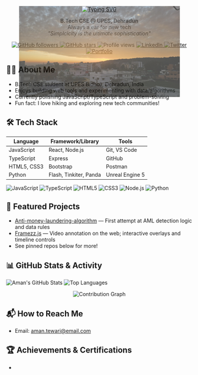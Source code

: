 
<div align="center" style="position: relative; width: 435px; margin: auto;">
  <img src="20250121_174110.jpg" alt="Aman Tewari Banner" style="width: 100%; position: absolute; top: 0; left: 0; z-index: 0; opacity: 0.7;" />
  <a href="https://git.io/typing-svg" style="position: relative; z-index: 1;">
    <img src="https://readme-typing-svg.herokuapp.com?font=Libertinus+Keyboard&size=48&pause=1000&color=FFCC00&background=640D5F00&center=true&vCenter=true&multiline=true&width=435&lines=HI+I+AM+AMAN+TEWARI" alt="Typing SVG" />
  </a>
</div>
<p align="center">
  <b>B.Tech CSE @ UPES, Dehradun</b> <br>
  Always a ear for new tech<br>
  <em>"Simplcicity is the ultimate sophistication"</em>
</p>

<p align="center">
  <a href="https://github.com/AmanTewariSkoolKid">
    <img alt="GitHub followers" src="https://img.shields.io/github/followers/AmanTewariSkoolKid?style=for-the-badge&label=Followers" />
  </a>
  <a href="https://github.com/AmanTewariSkoolKid">
    <img alt="GitHub stars" src="https://img.shields.io/github/stars/AmanTewariSkoolKid?style=for-the-badge&label=Profile%20Stars" />
  </a>
  <img alt="Profile views" src="https://komarev.com/ghpvc/?username=AmanTewariSkoolKid&style=for-the-badge&color=blue" />
  <a href="https://linkedin.com/in/amantewari">
    <img alt="LinkedIn" src="https://img.shields.io/badge/LinkedIn-blue?logo=linkedin&logoColor=white&style=for-the-badge" />
  </a>
  <a href="https://twitter.com/amantewari">
    <img alt="Twitter" src="https://img.shields.io/badge/Twitter-1DA1F2?logo=twitter&logoColor=white&style=for-the-badge" />
  </a>
  <a href="https://amant.dev">
    <img alt="Portfolio" src="https://img.shields.io/badge/Portfolio-amant.dev-9cf?style=for-the-badge" />
  </a>
</p>


## 👨‍💻 About Me
- B.Tech CSE student at UPES Bidholi, Dehradun, India
- Enjoys building web tools and experimenting with data/algorithms
- Currently polishing JavaScript/TypeScript and problem-solving
- Fun fact: I love hiking and exploring new tech communities!


## 🛠️ Tech Stack
| Language      | Framework/Library | Tools         |
| ------------- | ----------------- | ------------- |
| JavaScript    | React, Node.js    | Git, VS Code  |
| TypeScript    | Express           | GitHub        |
| HTML5, CSS3   | Bootstrap         | Postman       |
| Python        | Flash, Tinkiter, Panda             | Unreal Engine 5         |

<p>
  <img src="https://img.shields.io/badge/JavaScript-ES6+-F7DF1E?logo=javascript&logoColor=000" alt="JavaScript" />
  <img src="https://img.shields.io/badge/TypeScript-3178C6?logo=typescript&logoColor=fff" alt="TypeScript" />
  <img src="https://img.shields.io/badge/HTML5-E34F26?logo=html5&logoColor=fff" alt="HTML5" />
  <img src="https://img.shields.io/badge/CSS3-1572B6?logo=css3&logoColor=fff" alt="CSS3" />
  <img src="https://img.shields.io/badge/Node.js-339933?logo=node.js&logoColor=fff" alt="Node.js" />
  <img src="https://img.shields.io/badge/Python-3776AB?logo=python&logoColor=fff" alt="Python" />
</p>


## 🚀 Featured Projects
- [Anti-money-laundering-algorithm](https://github.com/AmanTewariSkoolKid/Anti-money-laundering-algorithm) — First attempt at AML detection logic and data rules
- [Framezz.js](https://github.com/AmanTewariSkoolKid/Framezz.js) — Video annotation on the web; interactive overlays and timeline controls
- See pinned repos below for more!


## 📊 GitHub Stats & Activity
<p>
  <img height="165" src="https://github-readme-stats.vercel.app/api?username=AmanTewariSkoolKid&show_icons=true&hide_border=true&title_color=640D5F&icon_color=640D5F&text_color=222222&bg_color=FFCC00,FFF9E3" alt="Aman's GitHub Stats" />
  <img height="165" src="https://github-readme-stats.vercel.app/api/top-langs/?username=AmanTewariSkoolKid&layout=compact&hide_border=true&title_color=640D5F&text_color=222222&bg_color=FFCC00,FFF9E3" alt="Top Languages" />
</p>
<p align="center">
  <img src="https://github-contribution-graph.vercel.app/api?username=AmanTewariSkoolKid&bg=FFCC00&color=640D5F&line=EB5B00&point=B12C00&area=true&hide_border=true" alt="Contribution Graph" />
</p>
<!-- Cards are provided by github-readme-stats and update automatically; themes and params can be customized. -->


## 📬 How to Reach Me
- Email: aman.tewari@email.com


## 🏆 Achievements & Certifications
- 

